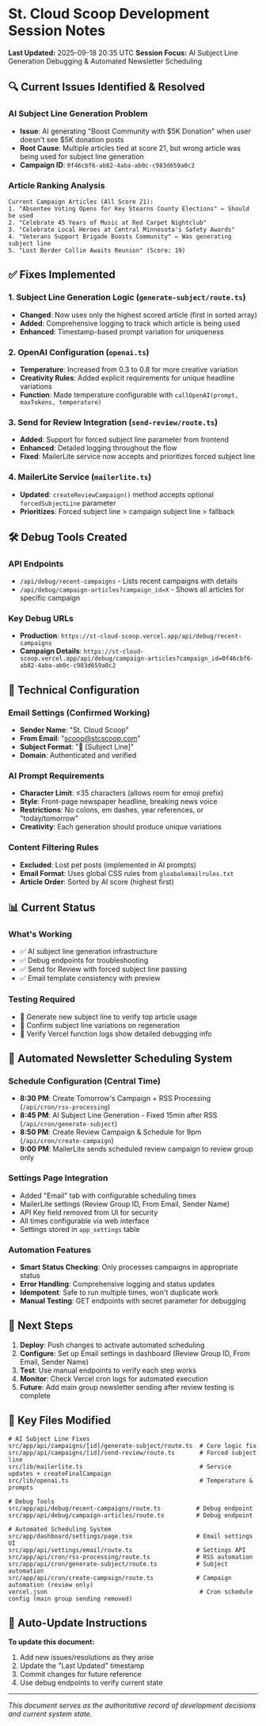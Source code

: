 # St. Cloud Scoop Development Session Notes

**Last Updated:** 2025-09-18 20:35 UTC
**Session Focus:** AI Subject Line Generation Debugging & Automated Newsletter Scheduling

## 🔍 Current Issues Identified & Resolved

### AI Subject Line Generation Problem
- **Issue**: AI generating "Boost Community with $5K Donation" when user doesn't see $5K donation posts
- **Root Cause**: Multiple articles tied at score 21, but wrong article was being used for subject line generation
- **Campaign ID**: `0f46cbf6-ab82-4aba-ab0c-c983d659a0c2`

### Article Ranking Analysis
```
Current Campaign Articles (All Score 21):
1. "Absentee Voting Opens for Key Stearns County Elections" ← Should be used
2. "Celebrate 45 Years of Music at Red Carpet Nightclub"
3. "Celebrate Local Heroes at Central Minnesota's Safety Awards"
4. "Veterans Support Brigade Boosts Community" ← Was generating subject line
5. "Lost Border Collie Awaits Reunion" (Score: 19)
```

## ✅ Fixes Implemented

### 1. Subject Line Generation Logic (`generate-subject/route.ts`)
- **Changed**: Now uses only the highest scored article (first in sorted array)
- **Added**: Comprehensive logging to track which article is being used
- **Enhanced**: Timestamp-based prompt variation for uniqueness

### 2. OpenAI Configuration (`openai.ts`)
- **Temperature**: Increased from 0.3 to 0.8 for more creative variation
- **Creativity Rules**: Added explicit requirements for unique headline variations
- **Function**: Made temperature configurable with `callOpenAI(prompt, maxTokens, temperature)`

### 3. Send for Review Integration (`send-review/route.ts`)
- **Added**: Support for forced subject line parameter from frontend
- **Enhanced**: Detailed logging throughout the flow
- **Fixed**: MailerLite service now accepts and prioritizes forced subject line

### 4. MailerLite Service (`mailerlite.ts`)
- **Updated**: `createReviewCampaign()` method accepts optional `forcedSubjectLine` parameter
- **Prioritizes**: Forced subject line > campaign subject line > fallback

## 🛠️ Debug Tools Created

### API Endpoints
- `/api/debug/recent-campaigns` - Lists recent campaigns with details
- `/api/debug/campaign-articles?campaign_id=X` - Shows all articles for specific campaign

### Key Debug URLs
- **Production**: `https://st-cloud-scoop.vercel.app/api/debug/recent-campaigns`
- **Campaign Details**: `https://st-cloud-scoop.vercel.app/api/debug/campaign-articles?campaign_id=0f46cbf6-ab82-4aba-ab0c-c983d659a0c2`

## 🔧 Technical Configuration

### Email Settings (Confirmed Working)
- **Sender Name**: "St. Cloud Scoop"
- **From Email**: "scoop@stcscoop.com"
- **Subject Format**: "🍦 [Subject Line]"
- **Domain**: Authenticated and verified

### AI Prompt Requirements
- **Character Limit**: ≤35 characters (allows room for emoji prefix)
- **Style**: Front-page newspaper headline, breaking news voice
- **Restrictions**: No colons, em dashes, year references, or "today/tomorrow"
- **Creativity**: Each generation should produce unique variations

### Content Filtering Rules
- **Excluded**: Lost pet posts (implemented in AI prompts)
- **Email Format**: Uses global CSS rules from `gloabalemailrules.txt`
- **Article Order**: Sorted by AI score (highest first)

## 📊 Current Status

### What's Working
- ✅ AI subject line generation infrastructure
- ✅ Debug endpoints for troubleshooting
- ✅ Send for Review with forced subject line passing
- ✅ Email template consistency with preview

### Testing Required
- 🔄 Generate new subject line to verify top article usage
- 🔄 Confirm subject line variations on regeneration
- 🔄 Verify Vercel function logs show detailed debugging info

## 🤖 Automated Newsletter Scheduling System

### Schedule Configuration (Central Time)
- **8:30 PM**: Create Tomorrow's Campaign + RSS Processing (`/api/cron/rss-processing`)
- **8:45 PM**: AI Subject Line Generation - Fixed 15min after RSS (`/api/cron/generate-subject`)
- **8:50 PM**: Create Review Campaign & Schedule for 9pm (`/api/cron/create-campaign`)
- **9:00 PM**: MailerLite sends scheduled review campaign to review group only

### Settings Page Integration
- Added "Email" tab with configurable scheduling times
- MailerLite settings (Review Group ID, From Email, Sender Name)
- API Key field removed from UI for security
- All times configurable via web interface
- Settings stored in `app_settings` table

### Automation Features
- **Smart Status Checking**: Only processes campaigns in appropriate status
- **Error Handling**: Comprehensive logging and status updates
- **Idempotent**: Safe to run multiple times, won't duplicate work
- **Manual Testing**: GET endpoints with secret parameter for debugging

## 🚀 Next Steps

1. **Deploy**: Push changes to activate automated scheduling
2. **Configure**: Set up Email settings in dashboard (Review Group ID, From Email, Sender Name)
3. **Test**: Use manual endpoints to verify each step works
4. **Monitor**: Check Vercel cron logs for automated execution
5. **Future**: Add main group newsletter sending after review testing is complete

## 📁 Key Files Modified

```
# AI Subject Line Fixes
src/app/api/campaigns/[id]/generate-subject/route.ts  # Core logic fix
src/app/api/campaigns/[id]/send-review/route.ts       # Forced subject line
src/lib/mailerlite.ts                                 # Service updates + createFinalCampaign
src/lib/openai.ts                                     # Temperature & prompts

# Debug Tools
src/app/api/debug/recent-campaigns/route.ts          # Debug endpoint
src/app/api/debug/campaign-articles/route.ts         # Debug endpoint

# Automated Scheduling System
src/app/dashboard/settings/page.tsx                  # Email settings UI
src/app/api/settings/email/route.ts                  # Settings API
src/app/api/cron/rss-processing/route.ts             # RSS automation
src/app/api/cron/generate-subject/route.ts           # Subject automation
src/app/api/cron/create-campaign/route.ts            # Campaign automation (review only)
vercel.json                                           # Cron schedule config (main group sending removed)
```

## 🔄 Auto-Update Instructions

**To update this document:**
1. Add new issues/resolutions as they arise
2. Update the "Last Updated" timestamp
3. Commit changes for future reference
4. Use debug endpoints to verify current state

---
*This document serves as the authoritative record of development decisions and current system state.*